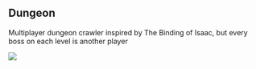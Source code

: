 ## Dungeon

Multiplayer dungeon crawler inspired by The Binding of Isaac, but every boss on each level is another player

![](dungeon.gif)
